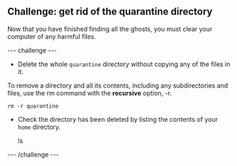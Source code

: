 ## Challenge: get rid of the quarantine directory

Now that you have finished finding all the ghosts, you must clear your computer of any harmful files.

\--- challenge \---

+ Delete the whole `quarantine` directory without copying any of the files in it. 

To remove a directory and all its contents, including any subdirectories and files, use the rm command with the **recursive** option, -r.

    rm -r quarantine
    

+ Check the directory has been deleted by listing the contents of your `home` directory.

    ls
    

\--- /challenge \---